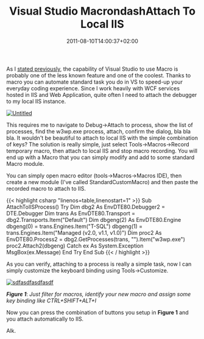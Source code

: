 ﻿---
title: "Visual Studio MacrondashAttach To Local IIS"
description: ""
date: 2011-08-10T14:00:37+02:00
draft: false
tags: [Visual Studio]
categories: [Visual Studio]
---
As I [stated previously](http://www.codewrecks.com/blog/index.php/2011/04/07/visual-studio-macro-to-the-rescue/), the capability of Visual Studio to use Macro is probably one of the less known feature and one of the coolest. Thanks to macro you can automate standard task you do in VS to speed-up your everyday coding experience. Since I work heavily with WCF services hosted in IIS and Web Application, quite often I need to attach the debugger to my local IIS instance.

[![Untitled](https://www.codewrecks.com/blog/wp-content/uploads/2011/08/Untitled_thumb1.jpg "Untitled")](https://www.codewrecks.com/blog/wp-content/uploads/2011/08/Untitled1.jpg)

This requires me to navigate to Debug-&gt;Attach to process, show the list of processes, find the w3wp.exe process, attach, confirm the dialog, bla bla bla. It wouldn't be beautiful to attach to local IIS with the simple combination of keys? The solution is really simple, just select Tools-&gt;Macros-&gt;Record temporary macro, then attach to local IIS and stop macro recording. You will end up with a Macro that you can simply modify and add to some standard Macro module.

You can simply open macro editor (tools-&gt;Macros-&gt;Macros IDE), then create a new module (I've called StandardCustomMacro) and then paste the recorded macro to attach to IIS.

{{< highlight csharp "linenos=table,linenostart=1" >}}
Sub AttachToIISProcess()
Try
Dim dbg2 As EnvDTE80.Debugger2 = DTE.Debugger
Dim trans As EnvDTE80.Transport = dbg2.Transports.Item("Default")
Dim dbgeng(2) As EnvDTE80.Engine
dbgeng(0) = trans.Engines.Item("T-SQL")
dbgeng(1) = trans.Engines.Item("Managed (v2.0, v1.1, v1.0)")
Dim proc2 As EnvDTE80.Process2 = dbg2.GetProcesses(trans, "").Item("w3wp.exe")
proc2.Attach2(dbgeng)
Catch ex As System.Exception
MsgBox(ex.Message)
End Try
End Sub
{{< / highlight >}}

As you can verify, attaching to a process is really a simple task, now I can simply customize the keyboard binding using Tools-&gt;Customize.

[![sdfasdfasdfasdf](https://www.codewrecks.com/blog/wp-content/uploads/2011/08/sdfasdfasdfasdf_thumb.jpg "sdfasdfasdfasdf")](https://www.codewrecks.com/blog/wp-content/uploads/2011/08/sdfasdfasdfasdf.jpg)

 ***Figure 1***: *Just filter for macros, identify your new macro and assign some key binding like CTRL+SHIFT+ALT+I*

Now you can press the combination of buttons you setup in  **Figure 1** and you attach automatically to IIS.

Alk.

